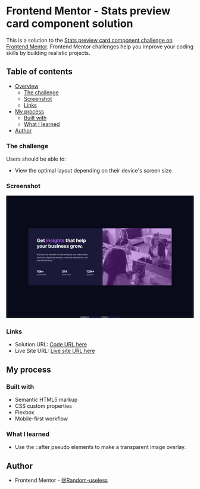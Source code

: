 # Frontend Mentor - Stats preview card component solution

This is a solution to the [Stats preview card component challenge on Frontend Mentor](https://www.frontendmentor.io/challenges/stats-preview-card-component-8JqbgoU62). Frontend Mentor challenges help you improve your coding skills by building realistic projects.

## Table of contents

- [Overview](#overview)
  - [The challenge](#the-challenge)
  - [Screenshot](#screenshot)
  - [Links](#links)
- [My process](#my-process)
  - [Built with](#built-with)
  - [What I learned](#what-i-learned)
- [Author](#author)

### The challenge

Users should be able to:

- View the optimal layout depending on their device's screen size

### Screenshot

![](https://github.com/Web-dev-rafik/stats-preview-card-component/blob/main/screenshot.png)

### Links

- Solution URL: [Code URL here](https://github.com/Web-dev-rafik/stats-preview-card-component)
- Live Site URL: [Live site URL here](https://web-dev-rafik.github.io/stats-preview-card-component/)

## My process

### Built with

- Semantic HTML5 markup
- CSS custom properties
- Flexbox
- Mobile-first workflow

### What I learned

- Use the ::after pseudo elements to make a transparent image overlay.

## Author

- Frontend Mentor - [@Random-useless](https://www.frontendmentor.io/profile/@Random-useless)
